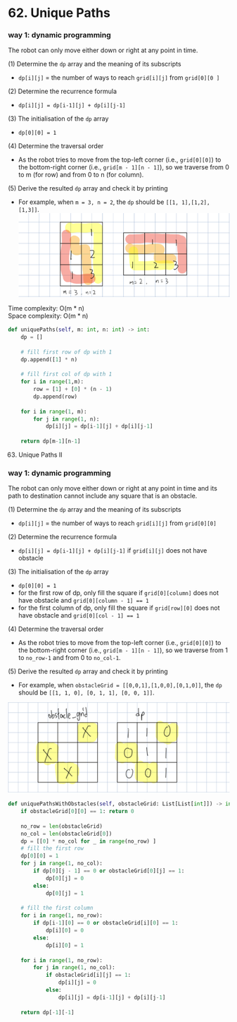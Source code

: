 # 62. Unique Paths
### way 1: dynamic programming
The robot can only move either down or right at any point in time.

(1) Determine the `dp` array and the meaning of its subscripts
- `dp[i][j]` = the number of ways to reach `grid[i][j]` from `grid[0][0 ]`

(2) Determine the recurrence formula
- `dp[i][j] = dp[i-1][j] + dp[i][j-1]`

(3) The initialisation of the `dp` array
- `dp[0][0] = 1` 

(4) Determine the traversal order
- As the robot tries to move from the top-left corner (i.e., `grid[0][0]`) to the bottom-right corner (i.e., `grid[m - 1][n - 1]`), so we traverse from 0 to m (for row) and from 0 to n (for column).

(5) Derive the resulted `dp` array and check it by printing
- For example, when `m = 3, n = 2`, the `dp` should be `[[1, 1],[1,2],[1,3]]`.
![](./images/20230315122108.png)

Time complexity: O(m * n)\
Space complexity: O(m * n)
```PYTHON
def uniquePaths(self, m: int, n: int) -> int:
    dp = []
    
    # fill first row of dp with 1
    dp.append([1] * n)

    # fill first col of dp with 1
    for i in range(1,m):
        row = [1] + [0] * (n - 1)
        dp.append(row)

    for i in range(1, m):
        for j in range(1, n):
            dp[i][j] = dp[i-1][j] + dp[i][j-1]

    return dp[m-1][n-1]
```

63. Unique Paths II
### way 1: dynamic programming
The robot can only move either down or right at any point in time and its path to destination cannot include any square that is an obstacle.

(1) Determine the `dp` array and the meaning of its subscripts
- `dp[i][j]` = the number of ways to reach `grid[i][j]` from `grid[0][0]`

(2) Determine the recurrence formula
- `dp[i][j] = dp[i-1][j] + dp[i][j-1]` if `grid[i][j]` does not have obstacle

(3) The initialisation of the `dp` array
- `dp[0][0] = 1` 
- for the first row of dp, only fill the square if `grid[0][column]` does not have obstacle and `grid[0][column - 1] == 1` 
- for the first column of dp, only fill the square if `grid[row][0]` does not have obstacle and `grid[0][col - 1] == 1` 

(4) Determine the traversal order
- As the robot tries to move from the top-left corner (i.e., `grid[0][0]`) to the bottom-right corner (i.e., `grid[m - 1][n - 1]`), so we traverse from 1 to `no_row-1` and from 0 to `no_col-1`.

(5) Derive the resulted `dp` array and check it by printing
- For example, when `obstacleGrid = [[0,0,1],[1,0,0],[0,1,0]]`, the `dp` should be `[[1, 1, 0], [0, 1, 1], [0, 0, 1]]`.

![](./images/IMG_0AA612861B94-1.jpeg)

```PYTHON
def uniquePathsWithObstacles(self, obstacleGrid: List[List[int]]) -> int:
    if obstacleGrid[0][0] == 1: return 0

    no_row = len(obstacleGrid)
    no_col = len(obstacleGrid[0])
    dp = [[0] * no_col for _ in range(no_row) ]
    # fill the first row
    dp[0][0] = 1
    for j in range(1, no_col):
        if dp[0][j - 1] == 0 or obstacleGrid[0][j] == 1:
            dp[0][j] = 0
        else:
            dp[0][j] = 1
    
    # fill the first column
    for i in range(1, no_row):
        if dp[i-1][0] == 0 or obstacleGrid[i][0] == 1:
            dp[i][0] = 0
        else:
            dp[i][0] = 1
            
    for i in range(1, no_row):
        for j in range(1, no_col):
            if obstacleGrid[i][j] == 1:
                dp[i][j] = 0
            else:
                dp[i][j] = dp[i-1][j] + dp[i][j-1]

    return dp[-1][-1]
```